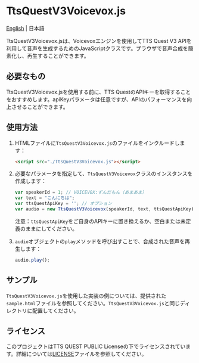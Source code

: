 # TtsQuestV3Voicevox.js

[English](./en-TtsQuestV3Voicevox.md) | 日本語

TtsQuestV3Voicevox.jsは、Voicevoxエンジンを使用してTTS Quest V3 APIを利用して音声を生成するためのJavaScriptクラスです。ブラウザで音声合成を簡素化し、再生することができます。

## 必要なもの

TtsQuestV3Voicevox.jsを使用する前に、TTS QuestのAPIキーを取得することをおすすめします。apiKeyパラメータは任意ですが、APIのパフォーマンスを向上させることができます。

## 使用方法

1. HTMLファイルに`TtsQuestV3Voicevox.js`のファイルをインクルードします：

   ```html
   <script src="./TtsQuestV3Voicevox.js"></script>
   ```

2. 必要なパラメータを指定して、`TtsQuestV3Voicevox`クラスのインスタンスを作成します：

   ```javascript
   var speakerId = 1; // VOICEVOX:ずんだもん（あまあま）
   var text = "こんにちは";
   var ttsQuestApiKey = ''; // オプション
   var audio = new TtsQuestV3Voicevox(speakerId, text, ttsQuestApiKey);
   ```

   注意：`ttsQuestApiKey`をご自身のAPIキーに置き換えるか、空白または未定義のままにしてください。

3. `audio`オブジェクトの`play`メソッドを呼び出すことで、合成された音声を再生します：

   ```javascript
   audio.play();
   ```

## サンプル

`TtsQuestV3Voicevox.js`を使用した実装の例については、提供された`sample.html`ファイルを参照してください。`TtsQuestV3Voicevox.js`と同じディレクトリに配置してください。

## ライセンス

このプロジェクトはTTS QUEST PUBLIC Licenseの下でライセンスされています。詳細については[LICENSE](./LICENSE)ファイルを参照してください。
